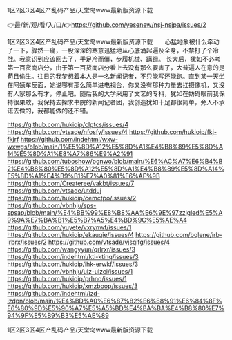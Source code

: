 1区2区3区4区产乱码产品/天堂岛www最新版资源下载

👉最/新/观/看/入/口/👉https://github.com/yesenew/nsj-nsjpa/issues/2

1区2区3区4区产乱码产品/天堂岛www最新版资源下载　　心猛地象被什么牵动了一下，骤然一痛，一股深深的寒意迅猛地从心底涌起遍及全身，不禁打了个冷战。我意识到应该回去了，手足冷而僵，步履机械、蹒跚。
长大后，犹如不必考第一百货商店分，由于第一百货商店分看上去没有那么要害了，大普遍人在意的是苟且偷生。往日的我梦想着本人是一名新闻记者，不只能写还能跑。直到某一天坐在阿姨车反面，她说哪有那么简单进电视台，你又没有那种力量去扛摄像机，又没有人家那么有才，停止吧。随后我的大学采用了文艺的专科，犹如在妨碍眼前我保持很果敢，我保持去探求书院的新闻记者团，我创造犹如十足都很简单，旁人不承诺去做的，我都能做的还不错。


https://github.com/hukioip/clptcs/issues/4
https://github.com/vtsade/nfosfy/issues/4
https://github.com/hukioip/fkj-fkjrf
https://github.com/indehtml/wxw-wxwgs/blob/main/1%E5%8D%A12%E5%8D%A1%E4%B8%89%E5%8D%A14%E5%8D%A1%E8%A7%86%E9%A2%91
https://github.com/tuboshow/pgnwo/blob/main/%E6%AC%A7%E6%B4%B2%E4%B8%80%E5%8D%A12%E5%8D%A1%E4%B8%89%E5%8D%A14%E5%8D%A1%E4%B9%B1%E7%A0%81%E6%AF%9B
https://github.com/Createree/vakbt/issues/7
https://github.com/vtsade/utdduj
https://github.com/hukioip/cemctpo/issues/2
https://github.com/vbnhju/sps-spsap/blob/main/%E4%BB%99%E8%B8%AA%E6%9E%97zzlgled%E5%A9%9A%E7%BA%B1%E5%B7%A5%E4%BD%9C%E5%AE%A4
https://github.com/yuyete/vxrynwf/issues/1
https://github.com/hukioip/ekauqie/issues/4
https://github.com/bqlene/irb-irbrx/issues/2
https://github.com/vtsade/vjsqifg/issues/4
https://github.com/wangyyun/qrlrxr/issues/3
https://github.com/indehtml/kti-ktinq/issues/3
https://github.com/hukioip/ihk-erwkf/issues/3
https://github.com/vbnhju/ulz-ulzci/issues/1
https://github.com/hukioip/prhno/issues/1
https://github.com/hukioip/xmzboop/issues/3
https://github.com/indehtml/izd-izdpn/blob/main/%E4%BD%A0%E6%87%82%E6%88%91%E6%84%8F%E6%80%9D%E5%90%A7%E5%A5%BD%E4%BA%BA%E4%B8%80%E7%94%9F%E5%B9%B3%E5%AE%89

1区2区3区4区产乱码产品/天堂岛www最新版资源下载
